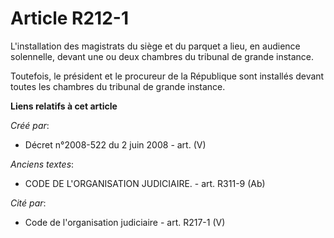 # Article R212-1

L'installation des magistrats du siège et du parquet a lieu, en audience solennelle, devant une ou deux chambres du tribunal
de grande instance.

Toutefois, le président et le procureur de la République sont installés devant toutes les chambres du tribunal de grande
instance.

**Liens relatifs à cet article**

_Créé par_:

  - Décret n°2008-522 du 2 juin 2008 - art. (V)

_Anciens textes_:

  - CODE DE L'ORGANISATION JUDICIAIRE. - art. R311-9 (Ab)

_Cité par_:

  - Code de l'organisation judiciaire - art. R217-1 (V)
